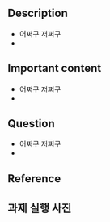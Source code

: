 ## Description

<!-- 구현 및 작업 내용을 적어주세요 -->

- 어쩌구 저쩌구
- 

## Important content

<!-- 주의 깊게 봐줬으면 하는 부분을 적어주세요 -->

- 어쩌구 저쩌구
- 

## Question

<!-- 궁금한 점을 적어주세요 -->

- 어쩌구 저쩌구
- 

## Reference

<!-- 참고한 레퍼런스가 있다면 공유해 주세요 -->

## 과제 실행 사진